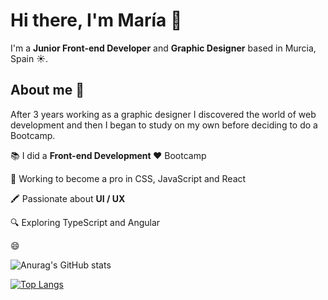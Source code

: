 # Hi there, I'm María 👋


I'm a <b>Junior Front-end Developer</b> and <b>Graphic Designer</b> based in Murcia, Spain ☀️. 


## About me 👀

After 3 years working as a graphic designer I discovered the world of web development and then I began to study on my own before deciding to do a Bootcamp.

📚 I did a <b>Front-end Development ❤️</b> Bootcamp

🌱 Working to become a pro in CSS, JavaScript and React

🖍️ Passionate about <b>UI / UX</b>

🔍 Exploring TypeScript and Angular

😄

![Anurag's GitHub stats](https://github-readme-stats.vercel.app/api?username=marialemon&show_icons=true&title_color=343434&icon_color=343434)

[![Top Langs](https://github-readme-stats.vercel.app/api/top-langs/?username=marialemon&layout=compact&title_color=343434)](https://github.com/anuraghazra/github-readme-stats)
